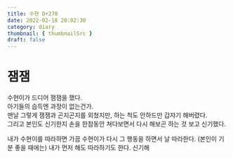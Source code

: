 ```yaml
---
title: 수현 D+278
date: 2022-02-18 20:02:30
category: diary
thumbnail: { thumbnailSrc }
draft: false
---
```


# 잼잼

수현이가 드디어 잼잼을 했다. <br />
아기들의 습득엔 과정이 없는건가.<br />
맨날 그렇게 잼잼과 곤지곤지를 외쳤지만, 하는 척도 안하드만 갑자기 해버렸다.<br />
그리고 본인도 신기한지 손을 한참동안 쳐다보면서 다시 해보곤 하는 것 보고 신기했다.<br />

내가 수현이를 따라하면 가끔 수현이가 다시 그 행동을 하면서 날 따라한다.
(본인이 기분 좋을 때에는) 내가 먼저 해도 따라하기도 한다. 신기해